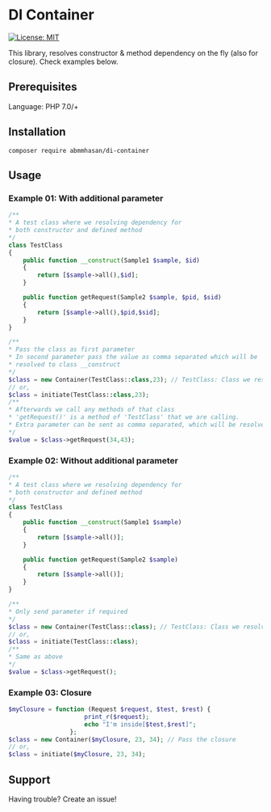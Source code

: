 # DI Container

[![License: MIT](https://img.shields.io/badge/License-MIT-green.svg)](https://opensource.org/licenses/MIT)


This library, resolves constructor & method dependency on the fly (also for closure). Check examples below.


## Prerequisites

Language: PHP 7.0/+

## Installation

```
composer require abmmhasan/di-container
```

## Usage

### Example 01: With additional parameter

```php
/**
* A test class where we resolving dependency for
* both constructor and defined method
*/
class TestClass
{
    public function __construct(Sample1 $sample, $id)
    {
        return [$sample->all(),$id];
    }

    public function getRequest(Sample2 $sample, $pid, $sid)
    {
        return [$sample->all(),$pid,$sid];
    }
}

/**
* Pass the class as first parameter
* In second parameter pass the value as comma separated which will be
* resolved to class __construct
*/
$class = new Container(TestClass::class,23); // TestClass: Class we resolving, 23: $id param
// or,
$class = initiate(TestClass::class,23);
/**
* Afterwards we call any methods of that class
* 'getRequest()' is a method of 'TestClass' that we are calling.
* Extra parameter can be sent as comma separated, which will be resolved to given method
*/
$value = $class->getRequest(34,43);
```

### Example 02: Without additional parameter

```php
/**
* A test class where we resolving dependency for
* both constructor and defined method
*/
class TestClass
{
    public function __construct(Sample1 $sample)
    {
        return [$sample->all()];
    }

    public function getRequest(Sample2 $sample)
    {
        return [$sample->all()];
    }
}

/**
* Only send parameter if required
*/
$class = new Container(TestClass::class); // TestClass: Class we resolving
// or,
$class = initiate(TestClass::class);
/**
* Same as above
*/
$value = $class->getRequest();
```

### Example 03: Closure

```php
$myClosure = function (Request $request, $test, $rest) {
                     print_r($request);
                     echo "I'm inside[$test,$rest]";
                 };
$class = new Container($myClosure, 23, 34); // Pass the closure
// or,
$class = initiate($myClosure, 23, 34);
```

## Support

Having trouble? Create an issue!
